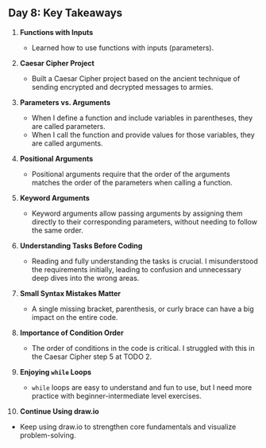 ## Day 8: Key Takeaways

1. **Functions with Inputs**  
   - Learned how to use functions with inputs (parameters).

2. **Caesar Cipher Project**  
   - Built a Caesar Cipher project based on the ancient technique of sending encrypted and decrypted messages to armies.

3. **Parameters vs. Arguments**  
   - When I define a function and include variables in parentheses, they are called parameters.  
   - When I call the function and provide values for those variables, they are called arguments.

4. **Positional Arguments**  
   - Positional arguments require that the order of the arguments matches the order of the parameters when calling a function.

5. **Keyword Arguments**  
   - Keyword arguments allow passing arguments by assigning them directly to their corresponding parameters, without needing to follow the same order.

6. **Understanding Tasks Before Coding**  
   - Reading and fully understanding the tasks is crucial. I misunderstood the requirements initially, leading to confusion and unnecessary deep dives into the wrong areas.

7. **Small Syntax Mistakes Matter**  
   - A single missing bracket, parenthesis, or curly brace can have a big impact on the entire code.

8. **Importance of Condition Order**  
   - The order of conditions in the code is critical. I struggled with this in the Caesar Cipher step 5 at TODO 2.

9. **Enjoying `while` Loops**  
   - `while` loops are easy to understand and fun to use, but I need more practice with beginner-intermediate level exercises.

10. **Continue Using draw.io**  
   - Keep using draw.io to strengthen core fundamentals and visualize problem-solving.